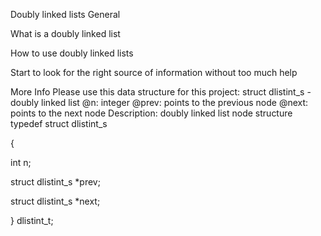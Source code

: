 Doubly linked lists
General

What is a doubly linked list

How to use doubly linked lists

Start to look for the right source of information without too much help

More Info
Please use this data structure for this project:
struct dlistint_s - doubly linked list
@n: integer
@prev: points to the previous node
@next: points to the next node
Description: doubly linked list node structure
typedef struct dlistint_s

{

int n;

struct dlistint_s *prev;

struct dlistint_s *next;

} dlistint_t;
